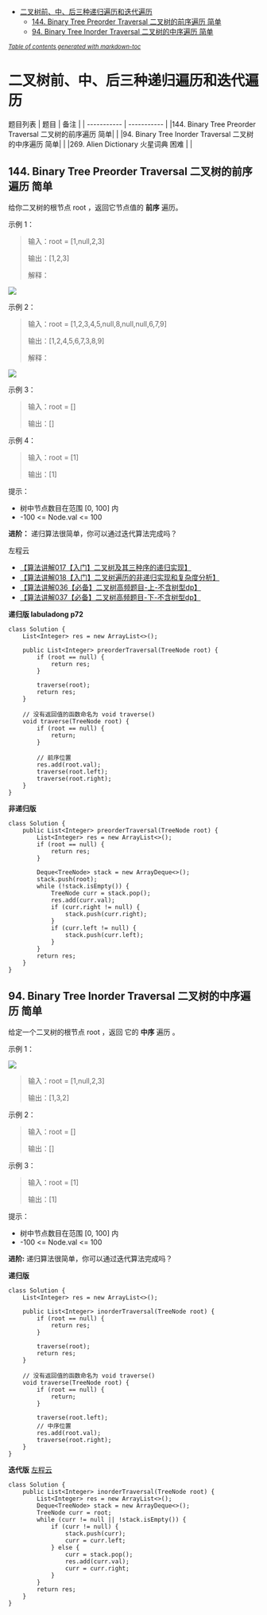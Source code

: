 - [二叉树前、中、后三种递归遍历和迭代遍历](#-------------------)
  * [144. Binary Tree Preorder Traversal 二叉树的前序遍历 简单](#144-binary-tree-preorder-traversal------------)
  * [94. Binary Tree Inorder Traversal 二叉树的中序遍历 简单](#94-binary-tree-inorder-traversal------------)

<small><i><a href='http://ecotrust-canada.github.io/markdown-toc/'>Table of contents generated with markdown-toc</a></i></small>

# 二叉树前、中、后三种递归遍历和迭代遍历

题目列表
| 题目      | 备注 |
| ----------- | ----------- |
|144. Binary Tree Preorder Traversal 二叉树的前序遍历 简单|        |
|94. Binary Tree Inorder Traversal 二叉树的中序遍历 简单| |
|269. Alien Dictionary 火星词典 困难 |         |


## 144. Binary Tree Preorder Traversal 二叉树的前序遍历 简单

给你二叉树的根节点 root ，返回它节点值的 **前序** 遍历。
 

示例 1：

> 输入：root = [1,null,2,3]
>
> 输出：[1,2,3]
>
> 解释：

![](../../pictures/144_Binary_Tree_Preorder_Traversal_1.png "") 


示例 2：

> 输入：root = [1,2,3,4,5,null,8,null,null,6,7,9]
> 
> 输出：[1,2,4,5,6,7,3,8,9]
> 
> 解释：

![](../../pictures/144_Binary_Tree_Preorder_Traversal_2.png "") 


示例 3：

> 输入：root = []
> 
> 输出：[]

示例 4：

> 输入：root = [1]
> 
> 输出：[1]

提示：

- 树中节点数目在范围 [0, 100] 内
- -100 <= Node.val <= 100
 

**进阶：** 递归算法很简单，你可以通过迭代算法完成吗？

左程云
- [【算法讲解017【入门】二叉树及其三种序的递归实现】](https://www.bilibili.com/video/BV12p4y1V728/?share_source=copy_web&vd_source=59203eaa2a5b43acef991f52c90c9743)
- [【算法讲解018【入门】二叉树遍历的非递归实现和复杂度分析】 ](https://www.bilibili.com/video/BV15P411t7e2/?share_source=copy_web&vd_source=59203eaa2a5b43acef991f52c90c9743)
- [【算法讲解036【必备】二叉树高频题目-上-不含树型dp】](https://www.bilibili.com/video/BV1Rp4y1g7ys/?share_source=copy_web&vd_source=59203eaa2a5b43acef991f52c90c9743)
- [【算法讲解037【必备】二叉树高频题目-下-不含树型dp】](https://www.bilibili.com/video/BV1194y16727/?share_source=copy_web&vd_source=59203eaa2a5b43acef991f52c90c9743)

**递归版 labuladong p72**
```
class Solution {
    List<Integer> res = new ArrayList<>();

    public List<Integer> preorderTraversal(TreeNode root) {
        if (root == null) {
            return res;
        }   

        traverse(root);
        return res;
    }

    // 没有返回值的函数命名为 void traverse()
    void traverse(TreeNode root) {
        if (root == null) {
            return;
        }

        // 前序位置
        res.add(root.val);
        traverse(root.left);
        traverse(root.right);
    }
}
```

**非递归版**
```
class Solution {
    public List<Integer> preorderTraversal(TreeNode root) {
        List<Integer> res = new ArrayList<>();
        if (root == null) {
            return res;
        }
        
        Deque<TreeNode> stack = new ArrayDeque<>();
        stack.push(root);
        while (!stack.isEmpty()) {
            TreeNode curr = stack.pop();
            res.add(curr.val);
            if (curr.right != null) {
                stack.push(curr.right);
            }
            if (curr.left != null) {
                stack.push(curr.left);
            }          
        } 
        return res;       
    }
}
```

## 94. Binary Tree Inorder Traversal 二叉树的中序遍历 简单

给定一个二叉树的根节点 root ，返回 它的 **中序** 遍历 。

示例 1：

![](../../pictures/94_1.jpg "") 

> 输入：root = [1,null,2,3]
> 
> 输出：[1,3,2]

示例 2：

> 输入：root = []
> 
> 输出：[]

示例 3：

> 输入：root = [1]
> 
> 输出：[1]
 
提示：

- 树中节点数目在范围 [0, 100] 内
- -100 <= Node.val <= 100
 
**进阶:** 递归算法很简单，你可以通过迭代算法完成吗？

**递归版**
```
class Solution {
    List<Integer> res = new ArrayList<>();

    public List<Integer> inorderTraversal(TreeNode root) {
        if (root == null) {
            return res;
        }

        traverse(root);
        return res;
    }

    // 没有返回值的函数命名为 void traverse()
    void traverse(TreeNode root) {
        if (root == null) {
            return;
        }

        traverse(root.left);
        // 中序位置
        res.add(root.val);        
        traverse(root.right);
    }    
}
```

**迭代版**
[左程云](https://github.com/algorithmzuo/algorithm-journey/blob/main/src/class018/BinaryTreeTraversalIteration.java)
```
class Solution {
    public List<Integer> inorderTraversal(TreeNode root) {
        List<Integer> res = new ArrayList<>();
        Deque<TreeNode> stack = new ArrayDeque<>();
        TreeNode curr = root;
        while (curr != null || !stack.isEmpty()) {
            if (curr != null) {
                stack.push(curr);
                curr = curr.left;
            } else {
                curr = stack.pop();
                res.add(curr.val);
                curr = curr.right;
            }
        }   
        return res;
    }
}
```
